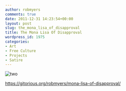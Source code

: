 ```yaml
---
author: robmyers
comments: true
date: 2011-12-31 14:23:54+00:00
layout: post
slug: the_mona_lisa_of_disapproval
title: The Mona Lisa Of Disapproval
wordpress_id: 1975
categories:
- Art
- Free Culture
- Projects
- Satire
---
```


![two](/2011/12/31/two.png)  


[https://gitorious.org/robmyers/mona-lisa-of-disapproval/ ](https://gitorious.org/robmyers/mona-lisa-of-disapproval/)

  


  




